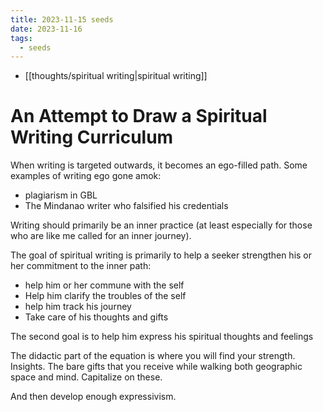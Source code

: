 ```yaml
---
title: 2023-11-15 seeds
date: 2023-11-16
tags:
  - seeds
---
```

- [[thoughts/spiritual writing|spiritual writing]]

# An Attempt to Draw a Spiritual Writing Curriculum

When writing is targeted outwards, it becomes an ego-filled path. Some examples of writing ego gone amok:
- plagiarism in GBL
- The Mindanao writer who falsified his credentials

Writing should primarily be an inner practice (at least especially for those who are like me called for an inner journey).

The goal of spiritual writing is primarily to help a seeker strengthen his or her commitment to the inner path:
- help him or her commune with the self
- Help him clarify the troubles of the self
- help him track his journey
- Take care of his thoughts and gifts

The second goal is to help him express his spiritual thoughts and feelings

The didactic part of the equation is where you will find your strength. Insights. The bare gifts that you receive while walking both geographic space and mind. Capitalize on these.

And then develop enough expressivism.